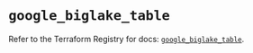 # `google_biglake_table`

Refer to the Terraform Registry for docs: [`google_biglake_table`](https://registry.terraform.io/providers/hashicorp/google/6.30.0/docs/resources/biglake_table).
